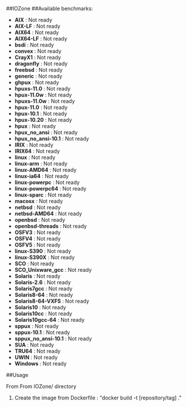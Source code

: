 ##IOZone
##Available benchmarks:
- **AIX**                 : Not ready
- **AIX-LF**              : Not ready
- **AIX64**               : Not ready
- **AIX64-LF**            : Not ready
- **bsdi**                : Not ready         
- **convex**              : Not ready         
- **CrayX1**              : Not ready     
- **dragonfly**           : Not ready   
- **freebsd**             : Not ready
- **generic**             : Not ready   
- **ghpux**               : Not ready
- **hpuxs-11.0**          : Not ready
- **hpux-11.0w**          : Not ready    
- **hpuxs-11.0w**         : Not ready   
- **hpux-11.0**           : Not ready   
- **hpux-10.1**           : Not ready 
- **hpux-10.20**          : Not ready 
- **hpux**                : Not ready
- **hpux_no_ansi**        : Not ready
- **hpux_no_ansi-10.1**   : Not ready 
- **IRIX**                : Not ready
- **IRIX64**              : Not ready
- **linux**               : Not ready
- **linux-arm**           : Not ready
- **linux-AMD64**         : Not ready
- **linux-ia64**          : Not ready
- **linux-powerpc**       : Not ready
- **linux-powerpc64**     : Not ready
- **linux-sparc**         : Not ready
- **macosx**              : Not ready
- **netbsd**              : Not ready
- **netbsd-AMD64**        : Not ready
- **openbsd**             : Not ready
- **openbsd-threads**     : Not ready
- **OSFV3**               : Not ready
- **OSFV4**               : Not ready           
- **OSFV5**               : Not ready          
- **linux-S390**          : Not ready        
- **linux-S390X**         : Not ready      
- **SCO**                 : Not ready    
- **SCO_Unixware_gcc**    : Not ready 
- **Solaris**             : Not ready   
- **Solaris-2.6**         : Not ready  
- **Solaris7gcc**         : Not ready     
- **Solaris8-64**         : Not ready    
- **Solaris8-64-VXFS**    : Not ready    
- **Solaris10**           : Not ready   
- **Solaris10cc**         : Not ready    
- **Solaris10gcc-64**     : Not ready   
- **sppux**               : Not ready   
- **sppux-10.1**          : Not ready    
- **sppux_no_ansi-10.1**  : Not ready 
- **SUA**                 : Not ready
- **TRU64**               : Not ready 
- **UWIN**                : Not ready 
- **Windows**             : Not ready

##Usage

From From IOZone/ directory

1. Create the image from Dockerfile : "docker build -t [repository/tag]  ."

